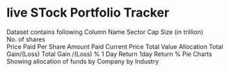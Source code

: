 # live STock Portfolio Tracker
Dataset contains following Column
Name
Sector
Cap Size (in trillion)	
No. of shares	
Price Paid Per Share
Amount Paid
Current Price
Total Value	Allocation
Total Gain/(Loss) 	Total Gain /(Loss) %
1 Day Return 
1day Return %
Pie Charts Showing allocation of funds
by Company
by Industry
